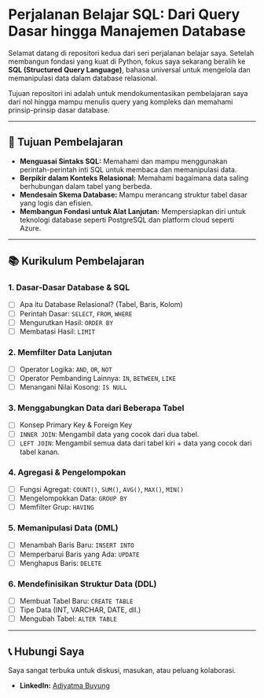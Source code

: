 # Perjalanan Belajar SQL: Dari Query Dasar hingga Manajemen Database

Selamat datang di repositori kedua dari seri perjalanan belajar saya. Setelah membangun fondasi yang kuat di Python, fokus saya sekarang beralih ke **SQL (Structured Query Language)**, bahasa universal untuk mengelola dan memanipulasi data dalam database relasional.

Tujuan repositori ini adalah untuk mendokumentasikan pembelajaran saya dari nol hingga mampu menulis query yang kompleks dan memahami prinsip-prinsip dasar database.

---

## 🎯 Tujuan Pembelajaran

-   **Menguasai Sintaks SQL:** Memahami dan mampu menggunakan perintah-perintah inti SQL untuk membaca dan memanipulasi data.
-   **Berpikir dalam Konteks Relasional:** Memahami bagaimana data saling berhubungan dalam tabel yang berbeda.
-   **Mendesain Skema Database:** Mampu merancang struktur tabel dasar yang logis dan efisien.
-   **Membangun Fondasi untuk Alat Lanjutan:** Mempersiapkan diri untuk teknologi database seperti PostgreSQL dan platform cloud seperti Azure.

---

## 📚 Kurikulum Pembelajaran

### 1. Dasar-Dasar Database & SQL
-   [ ] Apa itu Database Relasional? (Tabel, Baris, Kolom)
-   [ ] Perintah Dasar: `SELECT`, `FROM`, `WHERE`
-   [ ] Mengurutkan Hasil: `ORDER BY`
-   [ ] Membatasi Hasil: `LIMIT`

### 2. Memfilter Data Lanjutan
-   [ ] Operator Logika: `AND`, `OR`, `NOT`
-   [ ] Operator Pembanding Lainnya: `IN`, `BETWEEN`, `LIKE`
-   [ ] Menangani Nilai Kosong: `IS NULL`

### 3. Menggabungkan Data dari Beberapa Tabel
-   [ ] Konsep Primary Key & Foreign Key
-   [ ] `INNER JOIN`: Mengambil data yang cocok dari dua tabel.
-   [ ] `LEFT JOIN`: Mengambil semua data dari tabel kiri + data yang cocok dari tabel kanan.

### 4. Agregasi & Pengelompokan
-   [ ] Fungsi Agregat: `COUNT()`, `SUM()`, `AVG()`, `MAX()`, `MIN()`
-   [ ] Mengelompokkan Data: `GROUP BY`
-   [ ] Memfilter Grup: `HAVING`

### 5. Memanipulasi Data (DML)
-   [ ] Menambah Baris Baru: `INSERT INTO`
-   [ ] Memperbarui Baris yang Ada: `UPDATE`
-   [ ] Menghapus Baris: `DELETE`

### 6. Mendefinisikan Struktur Data (DDL)
-   [ ] Membuat Tabel Baru: `CREATE TABLE`
-   [ ] Tipe Data (INT, VARCHAR, DATE, dll.)
-   [ ] Mengubah Tabel: `ALTER TABLE`

---

## 📞 Hubungi Saya

Saya sangat terbuka untuk diskusi, masukan, atau peluang kolaborasi.

-   **LinkedIn:** [Adiyatma Buyung](https://www.linkedin.com/in/adiyatma-buyung/)
